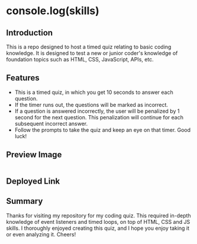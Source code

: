 # console.log(skills)

## Introduction

This is a repo designed to host a timed quiz relating to basic coding knowledge. It is designed to test a new or junior coder's knowledge of foundation topics such as HTML, CSS, JavaScript, APIs, etc.

## Features

- This is a timed quiz, in which you get 10 seconds to answer each question.
- If the timer runs out, the questions will be marked as incorrect.
- If a question is answered incorrectly, the user will be penalized by 1 second for the next question. This penalization will continue for each subsequent incorrect answer.
- Follow the prompts to take the quiz and keep an eye on that timer. Good luck!

## Preview Image

<img src=''>

## Deployed Link

## Summary

Thanks for visiting my repository for my coding quiz. This required in-depth knowledge of event listeners and timed loops, on top of HTML, CSS and JS skills. I thoroughly enjoyed creating this quiz, and I hope you enjoy taking it or even analyzing it. Cheers!
